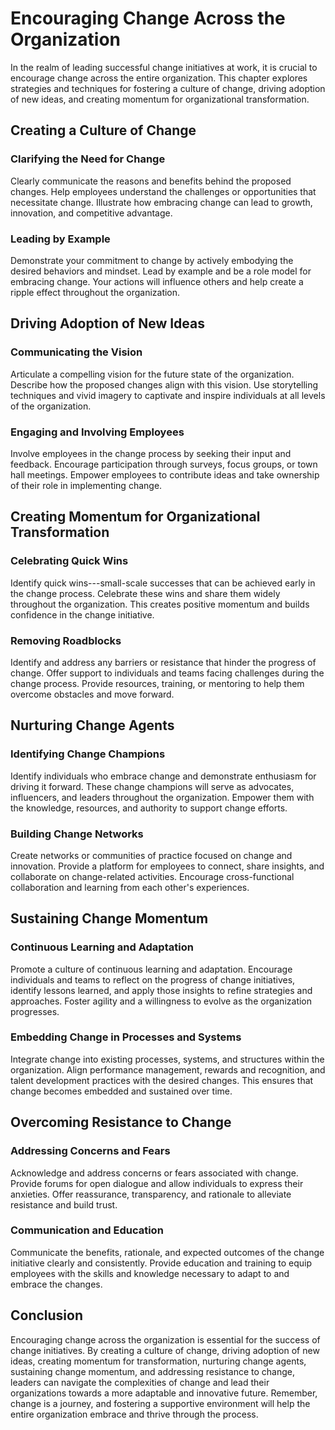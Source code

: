 Encouraging Change Across the Organization
=====================================================

In the realm of leading successful change initiatives at work, it is crucial to encourage change across the entire organization. This chapter explores strategies and techniques for fostering a culture of change, driving adoption of new ideas, and creating momentum for organizational transformation.

Creating a Culture of Change
----------------------------

### Clarifying the Need for Change

Clearly communicate the reasons and benefits behind the proposed changes. Help employees understand the challenges or opportunities that necessitate change. Illustrate how embracing change can lead to growth, innovation, and competitive advantage.

### Leading by Example

Demonstrate your commitment to change by actively embodying the desired behaviors and mindset. Lead by example and be a role model for embracing change. Your actions will influence others and help create a ripple effect throughout the organization.

Driving Adoption of New Ideas
-----------------------------

### Communicating the Vision

Articulate a compelling vision for the future state of the organization. Describe how the proposed changes align with this vision. Use storytelling techniques and vivid imagery to captivate and inspire individuals at all levels of the organization.

### Engaging and Involving Employees

Involve employees in the change process by seeking their input and feedback. Encourage participation through surveys, focus groups, or town hall meetings. Empower employees to contribute ideas and take ownership of their role in implementing change.

Creating Momentum for Organizational Transformation
---------------------------------------------------

### Celebrating Quick Wins

Identify quick wins---small-scale successes that can be achieved early in the change process. Celebrate these wins and share them widely throughout the organization. This creates positive momentum and builds confidence in the change initiative.

### Removing Roadblocks

Identify and address any barriers or resistance that hinder the progress of change. Offer support to individuals and teams facing challenges during the change process. Provide resources, training, or mentoring to help them overcome obstacles and move forward.

Nurturing Change Agents
-----------------------

### Identifying Change Champions

Identify individuals who embrace change and demonstrate enthusiasm for driving it forward. These change champions will serve as advocates, influencers, and leaders throughout the organization. Empower them with the knowledge, resources, and authority to support change efforts.

### Building Change Networks

Create networks or communities of practice focused on change and innovation. Provide a platform for employees to connect, share insights, and collaborate on change-related activities. Encourage cross-functional collaboration and learning from each other's experiences.

Sustaining Change Momentum
--------------------------

### Continuous Learning and Adaptation

Promote a culture of continuous learning and adaptation. Encourage individuals and teams to reflect on the progress of change initiatives, identify lessons learned, and apply those insights to refine strategies and approaches. Foster agility and a willingness to evolve as the organization progresses.

### Embedding Change in Processes and Systems

Integrate change into existing processes, systems, and structures within the organization. Align performance management, rewards and recognition, and talent development practices with the desired changes. This ensures that change becomes embedded and sustained over time.

Overcoming Resistance to Change
-------------------------------

### Addressing Concerns and Fears

Acknowledge and address concerns or fears associated with change. Provide forums for open dialogue and allow individuals to express their anxieties. Offer reassurance, transparency, and rationale to alleviate resistance and build trust.

### Communication and Education

Communicate the benefits, rationale, and expected outcomes of the change initiative clearly and consistently. Provide education and training to equip employees with the skills and knowledge necessary to adapt to and embrace the changes.

Conclusion
----------

Encouraging change across the organization is essential for the success of change initiatives. By creating a culture of change, driving adoption of new ideas, creating momentum for transformation, nurturing change agents, sustaining change momentum, and addressing resistance to change, leaders can navigate the complexities of change and lead their organizations towards a more adaptable and innovative future. Remember, change is a journey, and fostering a supportive environment will help the entire organization embrace and thrive through the process.
